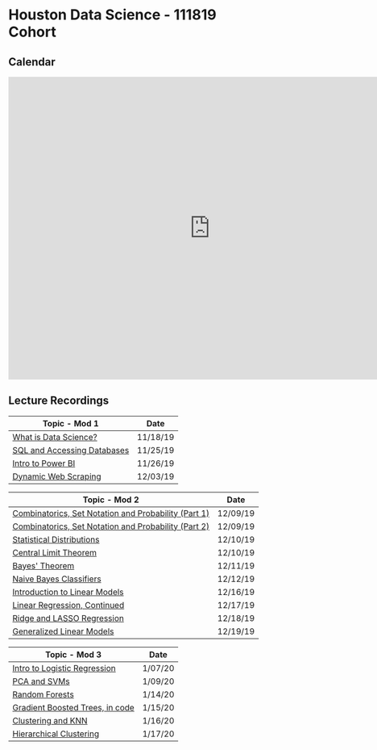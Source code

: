 # Houston Data Science - 111819 Cohort

## Calendar

<iframe src="https://calendar.google.com/calendar/embed?src=flatironschool.com_1cl1mteifodvi3u3hea22n7r1g%40group.calendar.google.com&ctz=America%2FChicago" style="border: 0" width="800" height="600" frameborder="0" scrolling="no"></iframe>

## Lecture Recordings

| Topic - Mod 1                                               | Date     |
| ----------------------------------------------------------- | -------- |
| [What is Data Science?](https://youtu.be/NXfaH2RTTYY)       | 11/18/19 |
| [SQL and Accessing Databases](https://youtu.be/grvXclddclA) | 11/25/19 |
| [Intro to Power BI](https://youtu.be/lHRDNPHMZ1w)           | 11/26/19 |
| [Dynamic Web Scraping](https://youtu.be/j2djlIiGfsQ)        | 12/03/19 |

| Topic - Mod 2                                                                        | Date     |
| ------------------------------------------------------------------------------------ | -------- |
| [Combinatorics, Set Notation and Probability (Part 1)](https://youtu.be/6gDlGM_jH2k) | 12/09/19 |
| [Combinatorics, Set Notation and Probability (Part 2)](https://youtu.be/C0wvSzcpvzE) | 12/09/19 |
| [Statistical Distributions](https://youtu.be/x0XOePv9JeY)                            | 12/10/19 |
| [Central Limit Theorem](https://youtu.be/3fdBsRRi9c0)                                | 12/10/19 |
| [Bayes' Theorem](https://youtu.be/mUH9vteDIBQ)                                       | 12/11/19 |
| [Naive Bayes Classifiers](https://youtu.be/_mtfZFwyZG8)                              | 12/12/19 |
| [Introduction to Linear Models](https://youtu.be/0xPfCYYqlpw)                        | 12/16/19 |
| [Linear Regression, Continued](https://youtu.be/pLBxljUaInY)                         | 12/17/19 |
| [Ridge and LASSO Regression](https://youtu.be/Rm_qYT_IUIQ)                           | 12/18/19 |
| [Generalized Linear Models](https://youtu.be/U1hH4Sh7hJc)                            | 12/19/19 |

| Topic - Mod 3                                                   | Date    |
| --------------------------------------------------------------- | ------- |
| [Intro to Logistic Regression](https://youtu.be/x2UVG2GcbPc)    | 1/07/20 |
| [PCA and SVMs](https://youtu.be/zGM4i2SoM-Y)                    | 1/09/20 |
| [Random Forests](https://youtu.be/ttpcmO7OAtw)                  | 1/14/20 |
| [Gradient Boosted Trees, in code](https://youtu.be/WhPxpLgPh2E) | 1/15/20 |
| [Clustering and KNN](https://youtu.be/zGAvn8Tp6KE)              | 1/16/20 |
| [Hierarchical Clustering](https://youtu.be/bUepXAOUZj8)         | 1/17/20 |
